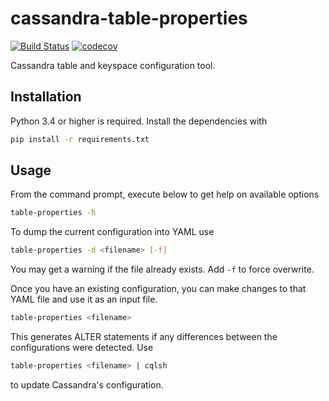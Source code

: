# cassandra-table-properties

[![Build Status](https://travis-ci.com/hknustwmf/cassandra-table-properties.svg?branch=master)](https://travis-ci.com/hknustwmf/cassandra-table-properties)
[![codecov](https://codecov.io/gh/hknustwmf/cassandra-table-properties/branch/master/graph/badge.svg)](https://codecov.io/gh/hknustwmf/cassandra-table-properties)

Cassandra table and keyspace configuration tool.

## Installation

Python 3.4 or higher is required. Install the dependencies with

```bash
pip install -r requirements.txt
```

## Usage

From the command prompt, execute below to get help on available options

```bash
table-properties -h
```

To dump the current configuration into YAML use

```bash
table-properties -d <filename> [-f]
```

You may get a warning if the file already exists. Add `-f` to force overwrite.

Once you have an existing configuration, you can make changes to that YAML file and use it as an input file.

```bash
table-properties <filename>
```

This generates ALTER statements if any differences between the configurations were detected. Use

```bash
table-properties <filename> | cqlsh
```

to update Cassandra's configuration.
